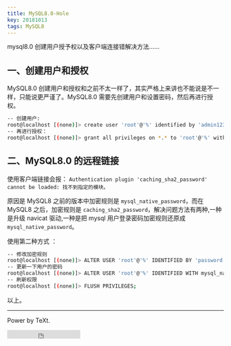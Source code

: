 ```yaml
---
title: MySQL8.0-Hole
key: 20181013
tags: MySQL8
---
```




mysql8.0 创建用户授予权以及客户端连接错解决方法……

<!--more-->
## 一、创建用户和授权


MySQL8.0 创建用户和授权和之前不太一样了，其实严格上来讲也不能说是不一样，只能说更严谨了。MySQL8.0 需要先创建用户和设置密码，然后再进行授权。

```bash
-- 创建用户:
root@localhost [(none)]> create user 'root'@'%' identified by 'admin123';
-- 再进行授权：
root@localhost [(none)]> grant all privileges on *.* to 'root'@'%' with grant option;
```

## 二、MySQL8.0 的远程链接


使用客户端链接会报： `Authentication plugin 'caching_sha2_password' cannot be loaded: 找不到指定的模块。`

原因是 MySQL8 之前的版本中加密规则是 `mysql_native_password`，而在 MySQL8 之后，加密规则是 `caching_sha2_password`，解决问题方法有两种,一种是升级 navicat 驱动,一种是把 mysql 用户登录密码加密规则还原成 `mysql_native_password`。

使用第二种方式 ：

```bash
-- 修改加密规则 
root@localhost [(none)]> ALTER USER 'root'@'%' IDENTIFIED BY 'password' PASSWORD EXPIRE NEVER; 
-- 更新一下用户的密码 
root@localhost [(none)]> ALTER USER 'root'@'%' IDENTIFIED WITH mysql_native_password BY 'password'; 
-- 刷新权限 
root@localhost [(none)]> FLUSH PRIVILEGES; 
```

以上。

---

Power by TeXt.

<iframe src="https://ghbtns.com/github-btn.html?user=kitian616&repo=jekyll-TeXt-theme&type=star&count=true" frameborder="0" scrolling="0" width="170px" height="20px"></iframe>